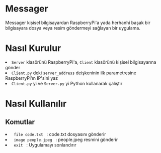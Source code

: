 # Messager
Messager kişisel bilgisayardan RaspberryPi'a yada herhanhi başak bir bilgisayara dosya veya resim göndermeyi sağlayan bir uygulama.

# Nasıl Kurulur
<li> <code>Server</code> klasörünü RaspberryPi'a, <code>Client</code> klasörünü kişisel bilgisayarına gönder </li>
<li> <code>Client.py</code> deki <code>server_address</code> deişkeninin ilk parametresine RaspberryPi'ın IP'sini yaz </li>
<li> <code>Client.py</code> yi ve <code>Server.py</code> yi Python kullanarak çalıştır </li>

# Nasıl Kullanılır
## Komutlar
<li> <code> file code.txt </code> : code.txt dosyasını gönderir </li>
<li> <code> image people.jpeg </code> : people.jpeg resmini gönderir </li>
<li> <code> exit </code> : Uygulamayı sonlandırır </li>
